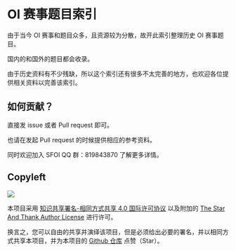 # OI 赛事题目索引

由于当今 OI 赛事和题目众多，且资源较为分散，故开此索引整理历史 OI 赛事题目。

国内的和国外的题目都会收录。

由于历史资料有不少残缺，所以这个索引还有很多不太完善的地方，也欢迎各位提供相关资料以完善该索引。

## 如何贡献？

直接发 issue 或者 Pull request 即可。

也请在发起 Pull request 的时候提供相应的参考资料。

同时欢迎加入 SFOI QQ 群：819843870 了解更多详情。

## Copyleft

[![](https://i.creativecommons.org/l/by-sa/4.0/88x31.png)](https://creativecommons.org/licenses/by-sa/4.0/deed.zh)

本项目采用 [知识共享署名-相同方式共享 4.0 国际许可协议](https://creativecommons.org/licenses/by-sa/4.0/deed.zh) 以及附加的 [The Star And Thank Author License](https://github.com/zTrix/sata-license) 进行许可。

换言之，您可以自由的共享并演绎该项目，但是必须给出必要的署名，并以相同方式共享本项目，并为本项目的 [Github 仓库](https://github.com/SFOI-Team/OI-problem-index) 点赞（Star）。